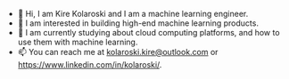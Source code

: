 - 👋 Hi, I am Kire Kolaroski and I am a machine learning engineer.
- 👀 I am interested in building high-end machine learning products.
- 🌱 I am currently studying about cloud computing platforms, and how to use them with machine learning.
- 📫 You can reach me at kolaroski.kire@outlook.com or https://www.linkedin.com/in/kolaroski/.

<!---
kolaroski/kolaroski is a ✨ special ✨ repository because its `README.md` (this file) appears on your GitHub profile.
You can click the Preview link to take a look at your changes.
--->
